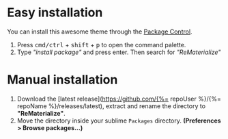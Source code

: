 # Easy installation
You can install this awesome theme through the [Package Control](https://packagecontrol.io/installation).

1. Press <kbd>cmd/ctrl</kbd> + <kbd>shift</kbd> + <kbd>p</kbd> to open the command palette.
2. Type *"install package"* and press enter. Then search for *"ReMaterialize"*


# Manual installation

1. Download the [latest release](https://github.com/{%= repoUser %}/{%= repoName %}/releases/latest), extract and rename the directory to **"ReMaterialize"**.
2. Move the directory inside your sublime `Packages` directory. **(Preferences > Browse packages...)**
